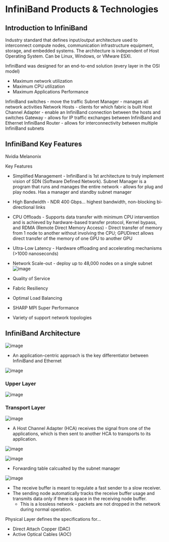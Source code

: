 # InfiniBand Products & Technologies
## Introduction to InfiniBand
Industry standard that defines input/output architecture used to interconnect compute nodes, communication infrastructure equipment, storage, and embedded systems. The architecture is independent of Host Operating System. Can be Linux, Windows, or VMware ESXI.

InfiniBand was designed for an end-to-end solution (every layer in the OSI model)
- Maximum network utilization
- Maximum CPU utilization
- Maximum Applications Performance

InfiniBand switches - move the traffic
Subnet Manager - manages all network activities
Network Hosts - clients for which fabric is built
Host Channel Adapter - enable an InfiniBand connection between the hosts and switches
Gateway - allows for IP traffic exchanges between InfiniBand and Ethernet 
InfiniBand Router - allows for interconnectivity between multiple InfiniBand subnets

## InfiniBand Key Features
Nvidia Melanonix 

Key Features
- Simplified Management - InfiniBand is 1st architecture to truly implement vision of SDN (Software Defined Network). Subnet Manager is a program that runs and manages the entire network - allows for plug and play nodes. Has a manager and standby subnet manager
- High Bandwidth - NDR 400 Gbps... highest bandwidth, non-blocking bi-directional links
- CPU Offloads - Supports data transfer with minimum CPU intervention and is achieved by hardware-based transfer protocol, Kernel bypass, and RDMA (Remote Direct Memory Access) - Direct transfer of memory from 1 node to another without involving the CPU; GPUDirect allows direct transfer of the memory of one GPU to another GPU
- Ultra-Low Latency - Hardware offloading and accelerating mechanisms (>1000 nanoseconds)
- Network Scale-out - deploy up to 48,000 nodes on a single subnet
![image](https://github.com/user-attachments/assets/635b821d-9a14-4305-9ba3-a014c297e9f8)

- Quality of Service
- Fabric Resiliency
- Optimal Load Balancing
- SHARP MPI Super Performance
- Variety of support network topologies

## InfiniBand Architecture
![image](https://github.com/user-attachments/assets/7164145b-1cb5-4969-adc7-fa4081e5da8e)

- An application-centric approach is the key differentiator between InfiniBand and Ethernet

![image](https://github.com/user-attachments/assets/e16e17c3-2287-481e-b26c-f79f40e2b183)

### Upper Layer
![image](https://github.com/user-attachments/assets/93c91132-8028-45f8-a410-80ce00ec6eab)

### Transport Layer
![image](https://github.com/user-attachments/assets/6587d1d9-bb30-4136-aa03-5732496f3a22)

- A Host Channel Adapter (HCA) receives the signal from one of the applications, which is then sent to another HCA to transports to its application.

![image](https://github.com/user-attachments/assets/4628ac7f-db4b-4549-a21a-1f4a17ad865b)

![image](https://github.com/user-attachments/assets/01fcc65b-6096-42ff-98d0-92e4f7a56baa)

- Forwarding table calcualted by the subnet manager

![image](https://github.com/user-attachments/assets/c9e02dd8-d987-44a1-a5d4-3f9c8bc1b6ee)

- The receive buffer is meant to regulate a fast sender to a slow receiver.
- The sending node automatically tracks the receive buffer usage and transmits data only if there is space in the receiving node buffer.
  - This is a lossless network - packets are not dropped in the network during normal operation. 

Physical Layer defines the specifications for...
- Direct Attach Copper (DAC)
- Active Optical Cables (AOC)


